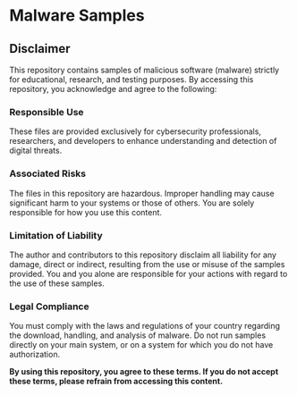 # Malware Samples

## Disclaimer

This repository contains samples of malicious software (malware) strictly for educational, research, and testing purposes. By accessing this repository, you acknowledge and agree to the following:

### Responsible Use
These files are provided exclusively for cybersecurity professionals, researchers, and developers to enhance understanding and detection of digital threats.

### Associated Risks
The files in this repository are hazardous. Improper handling may cause significant harm to your systems or those of others. You are solely responsible for how you use this content.

### Limitation of Liability
The author and contributors to this repository disclaim all liability for any damage, direct or indirect, resulting from the use or misuse of the samples provided. 
You and you alone are responsible for your actions with regard to the use of these samples.

### Legal Compliance
You must comply with the laws and regulations of your country regarding the download, handling, and analysis of malware.
Do not run samples directly on your main system, or on a system for which you do not have authorization.

**By using this repository, you agree to these terms. If you do not accept these terms, please refrain from accessing this content.**
